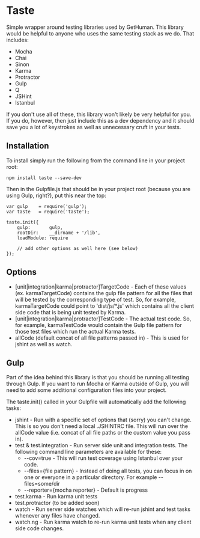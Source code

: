 Taste
==========

Simple wrapper around testing libraries used by GetHuman. This library would be helpful to anyone
who uses the same testing stack as we do. That includes:

* Mocha
* Chai
* Sinon
* Karma
* Protractor
* Gulp
* Q
* JSHint
* Istanbul

If you don't use all of these, this library won't likely be very helpful for you. If you do, however,
then just include this as a dev dependency and it should save you a lot of keystrokes as well
as unnecessary cruft in your tests.

## Installation

To install simply run the following from the command line in your project root:

```
npm install taste --save-dev
```

Then in the Gulpfile.js that should be in your project root (because you are using Gulp, right?), put this near the top:

```
var gulp    = require('gulp');
var taste   = require('taste');

taste.init({
    gulp:       gulp,
    rootDir:    __dirname + '/lib',
    loadModule: require

    // add other options as well here (see below)
});
```

## Options

* [unit|integration|karma|protractor]TargetCode - Each of these values (ex. karmaTargetCode) contains the gulp file pattern
for all the files that will be tested by the corresponding type of test. So, for example, karmaTargetCode could point to
'dist/js/*.js' which contains all the client side code that is being unit tested by Karma.
* [unit|integration|karma|protractor]TestCode - The actual test code. So, for example, karmaTestCode would contain the Gulp
file pattern for those test files which run the actual Karma tests.
* allCode (default concat of all file patterns passed in) - This is used for jshint as well as watch.

## Gulp

Part of the idea behind this library is that you should be running all testing through Gulp. If you want to run
Mocha or Karma outside of Gulp, you will need to add some additional configuration files into your project.

The taste.init() called in your Gulpfile will automatically add the following tasks:

* jshint - Run with a specific set of options that (sorry) you can't change. This is so you don't need a local .JSHINTRC file.
This will run over the allCode value (i.e. concat of all file paths or the custom value you pass in).
* test & test.integration - Run server side unit and integration tests. The following command line parameters are available for these:
    * --cov=true - This will run test coverage using Istanbul over your code.
    * --files={file pattern} - Instead of doing all tests, you can focus in on one or everyone in a particular directory. For example --files=some/dir
    * --reporter={mocha reporter} - Default is progress
* test.karma - Run karma unit tests
* test.protractor (to be added soon)
* watch - Run server side watches which will re-run jshint and test tasks whenever any files have changed.
* watch.ng - Run karma watch to re-run karma unit tests when any client side code changes.

